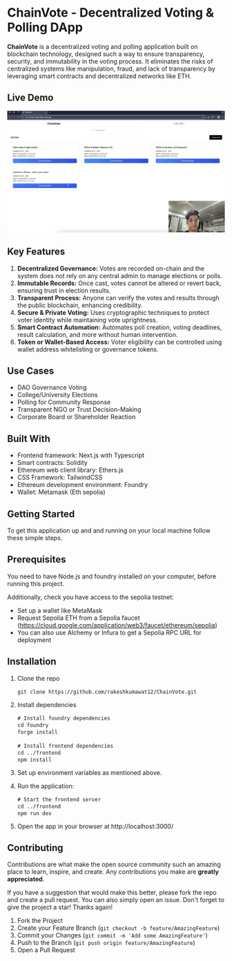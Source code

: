 # ChainVote - Decentralized Voting & Polling DApp

**ChainVote** is a decentralized voting and polling application built on blockchain technology, designed such a way to ensure transparency, security, and immutability in the voting process. It eliminates the risks of centralized systems like manipulation, fraud, and lack of transparency by leveraging smart contracts and decentralized networks like ETH.

## Live Demo
[![Watch the demo](frontend/Thumbnail.png)](https://youtu.be/6YOq4vNE0yY?si=z-KpHKtLFj48bt3k)

## Key Features

1. **Decentralized Governance:** Votes are recorded on-chain and the system does not rely on any central admin to manage elections or polls.
2. **Immutable Records:** Once cast, votes cannot be altered or revert back, ensuring trust in election results.
3. **Transparent Process:** Anyone can verify the votes and results through the public blockchain, enhancing credibility.
4. **Secure & Private Voting:** Uses cryptographic techniques to protect voter identity while maintaining vote uprightness.
5. **Smart Contract Automation:** Automates poll creation, voting deadlines, result calculation, and more without human intervention.
6. **Token or Wallet-Based Access:** Voter eligibility can be controlled using wallet address whitelisting or governance tokens.

## Use Cases

- DAO Governance Voting
- College/University Elections
- Polling for Community Response
- Transparent NGO or Trust Decision-Making
- Corporate Board or Shareholder Reaction

## Built With

- Frontend framework: Next.js with Typescript
- Smart contracts: Solidity
- Ethereum web client library: Ethers.js
- CSS Framework: TailwindCSS
- Ethereum development environment: Foundry
- Wallet: Metamask (Eth sepolia)

## Getting Started

To get this application up and and running on your local machine follow these simple steps.

## Prerequisites

You need to have Node.js and foundry installed on your computer, before running this project.

Additionally, check you have access to the sepolia testnet:

- Set up a wallet like MetaMask
- Request Sepolia ETH from a Sepolia faucet (https://cloud.google.com/application/web3/faucet/ethereum/sepolia)
- You can also use Alchemy or Infura to get a Sepolia RPC URL for deployment

## Installation

1. Clone the repo

   ```
   git clone https://github.com/rakeshkumawat12/ChainVote.git
   ```

2. Install dependencies

   ```
   # Install foundry dependencies
   cd foundry
   forge install

   # Install frontend dependencies
   cd ../frontend
   npm install
   ```

3. Set up environment variables as mentioned above.

4. Run the application:

   ```
   # Start the frontend server
   cd ../frontend
   npm run dev
   ```

5. Open the app in your browser at http://localhost:3000/

## Contributing

Contributions are what make the open source community such an amazing place to learn, inspire, and create. Any contributions you make are **greatly appreciated**.

If you have a suggestion that would make this better, please fork the repo and create a pull request. You can also simply open an issue. Don't forget to give the project a star! Thanks again!

1. Fork the Project
2. Create your Feature Branch (`git checkout -b feature/AmazingFeature`)
3. Commit your Changes (`git commit -m 'Add some AmazingFeature'`)
4. Push to the Branch (`git push origin feature/AmazingFeature`)
5. Open a Pull Request